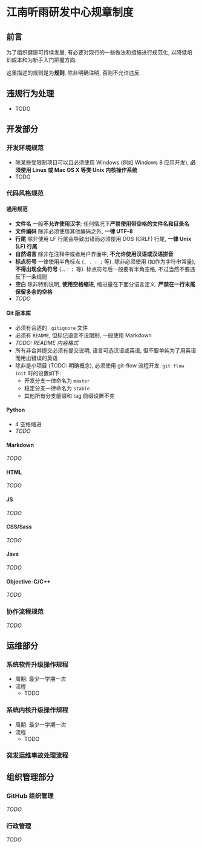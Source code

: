 # 江南听雨研发中心规章制度

## 前言

为了组织健康可持续发展, 有必要对现行的一些做法和措施进行规范化, 以降低培训成本和为新手入门把握方向.

这里描述的规则是为**规则**, 除非明确注明, 否则不允许违反.


## 违规行为处理

* TODO


## 开发部分

### 开发环境规范

* 除某些受限制项目可以且必须使用 Windows (例如 Windows 8 应用开发), **必须使用 Linux 或 Mac OS X 等类 Unix 内核操作系统**
* TODO


### 代码风格规范

#### 通用规范

* **文件名** 一般**不允许使用汉字**; 任何情况下**严禁使用带空格的文件名和目录名**
* **文件编码** 除非必须使用其他编码之外, **一律 UTF-8**
* **行尾** 除非使用 LF 行尾会导致出错而必须使用 DOS (CRLF) 行尾, **一律 Unix (LF) 行尾**
* **自然语言** 除非在注释中或者用户界面中, **不允许使用汉语或汉语拼音**
* **标点符号** 一律使用半角标点 (`, . : ;` 等). 除非必须使用 (如作为字符串常量), **不得出现全角符号** (`，。：；` 等). 标点符号后一般要有半角空格, 不过当然不要违反下一条规则
* **空白** 除非特别说明, **使用空格缩进**, 缩进量在下面分语言定义. **严禁在一行末尾保留多余的空格**
* *TODO*


#### Git 版本库

* 必须有合适的 `.gitignore` 文件
* 必须有 `README`, 但标记语言不设限制, 一般使用 Markdown
* *TODO: README 内容格式*
* 所有非合并提交必须有提交说明, 语言可选汉语或英语, 但不要单纯为了用英语而用出错误的英语
* 除非是小项目 (TODO: 明确概念), 必须使用 git-flow 流程开发. `git flow init` 时的设置如下:
    * 开发分支一律命名为 `master`
    * 稳定分支一律命名为 `stable`
    * 其他所有分支前缀和 tag 前缀设置不变


#### Python

* 4 空格缩进
* *TODO*


#### Markdown

*TODO*


#### HTML

*TODO*


#### JS

*TODO*


#### CSS/Sass

*TODO*


#### Java

*TODO*


#### Objective-C/C++

*TODO*


### 协作流程规范

*TODO*


## 运维部分

### 系统软件升级操作规程

* 周期: 最少一学期一次
* 流程
    * TODO


### 系统内核升级操作规程

* 周期: 最少一学期一次
* 流程
    * TODO


### 突发运维事故处理流程


## 组织管理部分

### GitHub 组织管理

*TODO*


### 行政管理

*TODO*


<!-- vim:set ai et ts=4 sw=4 sts=4 fenc=utf-8: -->
